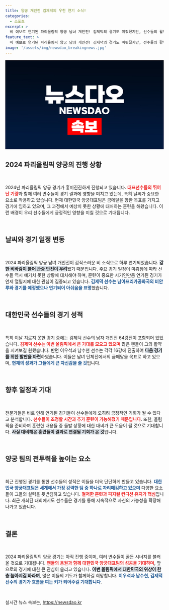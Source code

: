 ```yaml
---
title: 양궁 개인전 김제덕의 우천 연기 소식!
categories:
  - 스포츠
excerpt: >
  비 예보로 연기된 파리올림픽 양궁 남녀 개인전! 김제덕의 경기도 미뤄졌지만, 선수들의 활약은 계속된다. 이우석과 남수현이 16강 진출하며 금메달 기대감을 높이고 있다! 클릭하여 자세히 알아보세요!
feature_text: >
  비 예보로 연기된 파리올림픽 양궁 남녀 개인전! 김제덕의 경기도 미뤄졌지만, 선수들의 활약은 계속된다. 이우석과 남수현이 16강 진출하며 금메달 기대감을 높이고 있다! 클릭하여 자세히 알아보세요!
image: '/assets/img/newsdao_breakingnews.jpg'
---
```


<p><img src="/assets/img/newsdao_breakingnews.jpg" alt="cryptoinkorea 속보" /></p>

<h2 data-ke-size="size26">2024 파리올림픽 양궁의 진행 상황</h2>

<p data-ke-size="size16">&nbsp;</p>

<p>2024년 파리올림픽 양궁 경기가 흥미진진하게 진행되고 있습니다. <b><span style="color: #ee2323;">대표선수들의 뛰어난 기량</span></b>과 함께 여러 변수들이 경기 결과에 영향을 미치고 있는데, 특히 날씨가 중요한 요소로 작용하고 있습니다. 현재 대한민국 양궁대표팀은 금메달을 향한 목표를 가지고 경기에 임하고 있으며, 그 과정에서 예상치 못한 상황에 대처하는 훈련을 해왔습니다. 이런 배경이 우리 선수들에게 긍정적인 영향을 미칠 것으로 기대됩니다.</p>

<p data-ke-size="size16">&nbsp;</p>

<h2 data-ke-size="size26">날씨와 경기 일정 변동</h2>

<p data-ke-size="size16">&nbsp;</p>

<p>2024 파리올림픽 양궁 남녀 개인전이 갑작스러운 비 소식으로 하루 연기되었습니다. <b><span style="background-color: #21538527;">강한 비바람이 불어 관중 안전이 우려</span></b>됐기 때문입니다. 주요 경기 일정이 미뤄짐에 따라 선수들 역시 예기치 못한 상황에 대처해야 하며, 훈련이 중요한 시기인만큼 연기된 경기가 언제 열릴지에 대한 관심이 집중되고 있습니다. <b><span style="color: #1a5490;">김제덕 선수는 남아프리카공화국의 비안 루와 경기를 예정했으나 연기되어 아쉬움을 표명</span></b>했습니다.</p>

<p data-ke-size="size16">&nbsp;</p>

<h2 data-ke-size="size26">대한민국 선수들의 경기 성적</h2>

<p data-ke-size="size16">&nbsp;</p>

<p>특히 이날 치르지 못한 경기 중에는 김제덕 선수의 남자 개인전 64강전이 포함되어 있었습니다. <b><span style="color: #ee2323;">김제덕 선수는 이번 올림픽에서 큰 기대를 모으고 있으며</span></b> 많은 팬들이 그의 활약을 지켜보길 원했습니다. 반면 이우석과 남수현 선수는 각각 16강에 진출하여 <b><span style="background-color: #21538527;">다음 경기를 위한 발판을 마련</span></b>하였습니다. 이들은 남녀 단체전에서의 금메달을 목표로 하고 있으며, <b><span style="color: #1a5490;">현재의 성과가 그들에게 큰 자신감을 줄 것</span></b>입니다.</p>

<p data-ke-size="size16">&nbsp;</p>

<h2 data-ke-size="size26">향후 일정과 기대</h2>

<p data-ke-size="size16">&nbsp;</p>

<p>전문가들은 비로 인해 연기된 경기들이 선수들에게 오히려 긍정적인 기회가 될 수 있다고 분석합니다. <b><span style="color: #ee2323;">선수들이 조정할 시간과 추가 훈련이 가능해졌기 때문입니다</span></b>. 또한, 올림픽을 준비하며 훈련한 내용들 중 돌발 상황에 대한 대비가 큰 도움이 될 것으로 기대합니다. <b><span style="background-color: #21538527;">사실 대비해온 훈련들이 결과로 연결될 기회가 온 것</span></b>입니다.</p>

<p data-ke-size="size16">&nbsp;</p>

<h2 data-ke-size="size26">양궁 팀의 전투력을 높이는 요소</h2>

<p data-ke-size="size16">&nbsp;</p>

<p>최근 진행된 경기를 통한 선수들의 성적은 이들을 더욱 단단하게 만들고 있습니다. <b><span style="color: #1a5490;">대한민국 양궁대표팀은 세계에서 가장 강력한 팀 중 하나로 자리매김하고 있으며</span></b> 다양한 요소들이 그들의 실력을 뒷받침하고 있습니다. <b><span style="color: #ee2323;">철저한 훈련과 피지컬 컨디션 유지가 핵심</span></b>입니다. 최근 개최된 대회에서도 선수들은 경기를 통해 지속적으로 자신의 가능성을 확장해 나가고 있습니다.</p>

<p data-ke-size="size16">&nbsp;</p>

<h2 data-ke-size="size26">결론</h2>

<p data-ke-size="size16">&nbsp;</p>

<p>2024 파리올림픽의 양궁 경기는 아직 진행 중이며, 여러 변수들이 골든 시너지를 불러올 것으로 기대됩니다. <b><span style="color: #ee2323;">팬들의 응원과 함께 대한민국 양궁대표팀의 성공을 기대하며</span></b>, 앞으로의 경기에 대한 큰 관심이 쏠리고 있습니다. <b><span style="background-color: #21538527;">이번 올림픽에서 대한민국의 위상이 한층 높아지길 바라며</span></b>, 많은 이들의 기도가 함께하길 희망합니다. <b><span style="color: #1a5490;">이우석과 남수현, 김제덕 선수의 경기가 흐름을 여는 키가 되어주길 기대합니다</span></b>. </p>

<p data-ke-size="size16">&nbsp;</p>
실시간 뉴스 속보는, <a href="https://newsdao.kr" rel="dofollow">https://newsdao.kr</a>


